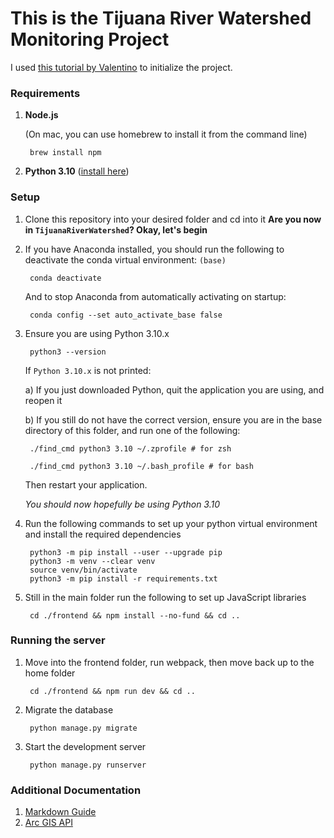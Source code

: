 # This is the Tijuana River Watershed Monitoring Project

I used [this tutorial by Valentino](https://www.valentinog.com/blog/drf/#django-and-react-together) to initialize the project.

### Requirements

1. **Node.js**
    
    (On mac, you can use homebrew to install it from the command line)

        brew install npm

2. **Python 3.10** ([install here](https://www.python.org/downloads/))

### Setup
1. Clone this repository into your desired folder and cd into it
    **Are you now in `TijuanaRiverWatershed`? Okay, let's begin**

1. If you have Anaconda installed, you should run the following to deactivate the conda virtual environment: `(base)`
    
        conda deactivate
    
    And to stop Anaconda from automatically activating on startup:
    
        conda config --set auto_activate_base false

1. Ensure you are using Python 3.10.x
    
        python3 --version
    
    If `Python 3.10.x` is not printed:
    
    a) If you just downloaded Python, quit the application you are using, and reopen it
    
    b) If you still do not have the correct version, ensure you are in the base directory of this folder, and run one of the following:
    
        ./find_cmd python3 3.10 ~/.zprofile # for zsh
        
    [//]: <> (invisible comment to break code block)
    
        ./find_cmd python3 3.10 ~/.bash_profile # for bash
    
    Then restart your application.
    
    *You should now hopefully be using Python 3.10*

1. Run the following commands to set up your python virtual environment and install the required dependencies

        python3 -m pip install --user --upgrade pip
        python3 -m venv --clear venv
        source venv/bin/activate
        python3 -m pip install -r requirements.txt

1. Still in the main folder run the following to set up JavaScript libraries

        cd ./frontend && npm install --no-fund && cd ..


### Running the server
1. Move into the frontend folder, run webpack, then move back up to the home folder

        cd ./frontend && npm run dev && cd ..

1. Migrate the database

        python manage.py migrate

1. Start the development server

        python manage.py runserver

### Additional Documentation

1. [Markdown Guide](https://www.markdownguide.org/basic-syntax/)
2. [Arc GIS API](https://github.com/Esri/react-arcgis)
